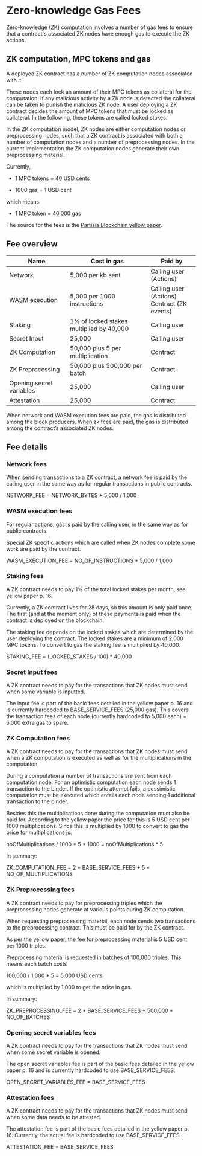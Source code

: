 # Zero-knowledge Gas Fees

Zero-knowledge (ZK) computation involves a number of gas fees to ensure that a contract's associated ZK nodes have enough gas to execute the ZK actions.


## ZK computation, MPC tokens and gas

A deployed ZK contract has a number of ZK computation nodes associated with it.

These nodes each lock an amount of their MPC tokens as collateral for the computation. If any malicious activity by a ZK node is detected the collateral can be taken to punish the malicious ZK node. A user deploying a ZK contract decides the amount of MPC tokens that must be locked as collateral. In the following, these tokens are called locked stakes.

In the ZK computation model, ZK nodes are either computation nodes or preprocessing nodes, such that a ZK contract is associated with both a number of computation nodes and a number of preprocessing nodes. In the current implementation the ZK computation nodes generate their own preprocessing material.

Currently,

* 1 MPC tokens = 40 USD cents

* 1000 gas = 1 USD cent

which means

* 1 MPC token = 40,000 gas

The source for the fees is the [Partisia Blockchain yellow paper](https://drive.google.com/file/d/1OX7ljrLY4IgEA1O3t3fKNH1qSO60_Qbw/view).

## Fee overview

| **Name**                 | **Cost in gas**                          | **Paid by**                                    |
|--------------------------|------------------------------------------|------------------------------------------------|
| Network                  | 5,000 per kb sent                        | Calling user (Actions)                         |
| WASM execution           | 5,000 per 1000 instructions              | Calling user (Actions)<br>Contract (ZK events) |
| Staking                  | 1% of locked stakes multiplied by 40,000 | Calling user                                   |
| Secret Input             | 25,000                                   | Calling user                                   |
| ZK Computation           | 50,000 plus 5 per multiplication         | Contract                                       |
| ZK Preprocessing         | 50,000 plus 500,000 per batch            | Contract                                       |
| Opening secret variables | 25,000                                   | Calling user                                   |
| Attestation              | 25,000                                   | Contract                                       |

When network and WASM execution fees are paid, the gas is distributed among the block producers.
When zk fees are paid, the gas is distributed among the contract’s associated ZK nodes.

## Fee details

### Network fees

When sending transactions to a ZK contract, a network fee is paid by the calling user in the same way as for 
regular transactions in public contracts.

NETWORK_FEE = NETWORK_BYTES * 5,000 / 1,000

### WASM execution fees

For regular actions, gas is paid by the calling user, in the same way as for public contracts.

Special ZK specific actions which are called when ZK nodes complete some work are paid by the contract.

WASM_EXECUTION_FEE = NO_OF_INSTRUCTIONS * 5,000 / 1,000

### Staking fees

A ZK contract needs to pay 1% of the total locked stakes per month, see yellow paper p. 16.

Currently, a ZK contract lives for 28 days, so this amount is only paid once. The first (and at the moment only) of these payments is paid when the contract is deployed on the blockchain.

The staking fee depends on the locked stakes which are determined by the user deploying the contract. The locked stakes are a minimum of 2,000 MPC tokens. To convert to gas the staking fee is multiplied by 40,000.

STAKING_FEE = (LOCKED_STAKES / 100) * 40,000


### Secret Input fees

A ZK contract needs to pay for the transactions that ZK nodes must send when some variable is inputted.

The input fee is part of the basic fees detailed in the yellow paper p. 16 and is currently hardcoded to BASE_SERVICE_FEES (25,000 gas).
This covers the transaction fees of each node (currently hardcoded to 5,000 each) + 5,000 extra gas to spare.

### ZK Computation fees

A ZK contract needs to pay for the transactions that ZK nodes must send when a ZK computation is executed as well as 
for the multiplications in the computation.

During a computation a number of transactions are sent from each computation node. 
For an optimistic computation each node sends 1 transaction to the binder.
If the optimistic attempt fails, a pessimistic computation must be executed which 
entails each node sending 1 additional transaction to the binder. 

Besides this the multiplications done during the computation must also be paid for. 
According to the yellow paper the price for this is 5 USD cent per 1000 multiplications. 
Since this is multiplied by 1000 to convert to gas the price for multiplications is: 

noOfMultiplications / 1000 * 5 * 1000 = noOfMultiplications * 5

In summary:

ZK_COMPUTATION_FEE = 2 * BASE_SERVICE_FEES + 5 * NO_OF_MULTIPLICATIONS

### ZK Preprocessing fees

A ZK contract needs to pay for preprocessing triples which the preprocessing nodes generate at various points during ZK computation.

When requesting preprocessing material, each node sends two transactions to the preprocessing contract. This must be paid for by the ZK contract.

As per the yellow paper, the fee for preprocessing material is 5 USD cent per 1000 triples.

Preprocessing material is requested in batches of 100,000 triples. 
This means each batch costs 

100,000 / 1,000 * 5 = 5,000 USD cents 

which is multiplied by 1,000 to get the price in gas.

In summary:

ZK_PREPROCESSING_FEE = 2 * BASE_SERVICE_FEES + 500,000 * NO_OF_BATCHES


### Opening secret variables fees

A ZK contract needs to pay for the transactions that ZK nodes must send when some secret variable is opened.

The open secret variables fee is part of the basic fees detailed in the yellow paper p. 16 and is currently hardcoded to use BASE_SERVICE_FEES.

OPEN_SECRET_VARIABLES_FEE = BASE_SERVICE_FEES


### Attestation fees

A ZK contract needs to pay for the transactions that ZK nodes must send when some data needs to be attested.

The attestation fee is part of the basic fees detailed in the yellow paper p. 16. Currently, the actual fee is hardcoded to use BASE_SERVICE_FEES. 

ATTESTATION_FEE = BASE_SERVICE_FEES
